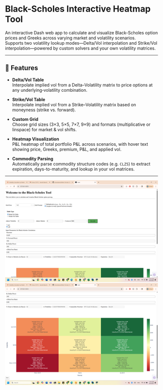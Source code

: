 # Black-Scholes Interactive Heatmap Tool

An interactive Dash web app to calculate and visualize Black-Scholes option prices and Greeks across varying market and volatility scenarios.  
Supports two volatility lookup modes—Delta/Vol interpolation and Strike/Vol interpolation—powered by custom solvers and your own volatility matrices.

---

## 🚀 Features

- **Delta/Vol Table**  
  Interpolate implied vol from a Delta–Volatility matrix to price options at any underlying‐volatility combination.

- **Strike/Vol Table**  
  Interpolate implied vol from a Strike–Volatility matrix based on moneyness (strike vs. forward).

- **Custom Grid**  
  Choose grid sizes (3×3, 5×5, 7×7, 9×9) and formats (multiplicative or linspace) for market & vol shifts.

- **Heatmap Visualization**  
  P&L heatmap of total portfolio P&L across scenarios, with hover text showing price, Greeks, premium, P&L, and applied vol.

- **Commodity Parsing**  
  Automatically parse commodity structure codes (e.g. `CLZ5`) to extract expiration, days-to-maturity, and lookup in your vol matrices.

---



![img_2.png](img_2.png)
![img_1.png](img_1.png)